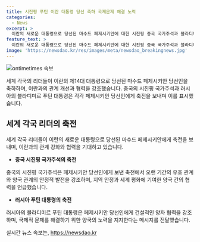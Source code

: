 ```yaml
---
title: 시진핑 푸틴 이란 대통령 당선 축하 국제문제 해결 노력
categories:
  - News
excerpt: >
  이란의 새로운 대통령으로 당선된 마수드 페제시키안에 대한 시진핑 중국 국가주석과 블라디미르 푸틴 러시아 대통령의 축전이 이어졌다. 두 정상은 페제시키안과의 협력을 강조하며 중국과 이란, 러시아와 이란 간의 관계를 강화하고자 희망을 밝혔다. 또한, 서방의 경제제재에 대한 관련 문제를 건설적으로 해결하고자 이란과의 협력을 모색했다.
feature_text: >
  이란의 새로운 대통령으로 당선된 마수드 페제시키안에 대한 시진핑 중국 국가주석과 블라디미르 푸틴 러시아 대통령의 축전이 이어졌다. 두 정상은 페제시키안과의 협력을 강조하며 중국과 이란, 러시아와 이란 간의 관계를 강화하고자 희망을 밝혔다. 또한, 서방의 경제제재에 대한 관련 문제를 건설적으로 해결하고자 이란과의 협력을 모색했다.
image: 'https://newsdao.kr/res/images/meta/newsdao_breakingnews.jpg'
---
```


<p><img src="https://newsdao.kr/res/images/meta/newsdao_breakingnews.jpg" alt="ontimetimes 속보" /></p>

<p>세계 각국의 리더들이 이란의 제14대 대통령으로 당선된 마수드 페제시키안 당선인을 축하하며, 이란과의 관계 개선과 협력을 강조했습니다. 중국의 시진핑 국가주석과 러시아의 블라디미르 푸틴 대통령은 각각 페제시키안 당선인에게 축전을 보내며 이를 표시했습니다.</p>

<h2 data-ke-size="size26">세계 각국 리더의 축전</h2>

<p>세계 각국 리더들이 이란의 새로운 대통령으로 당선된 마수드 페제시키안에게 축전을 보내며, 이란과의 관계 강화와 협력을 기대하고 있습니다.</p>

<ul>
  <li><b>중국 시진핑 국가주석의 축전</b></li>
</ul>

<p>중국의 시진핑 국가주석은 페제시키안 당선인에게 보낸 축전에서 오랜 기간의 우호 관계와 양국 관계의 안정적 발전을 강조하며, 지역 안정과 세계 평화에 기여한 양국 간의 협력을 언급했습니다.</p>

<ul>
  <li><b>러시아 푸틴 대통령의 축전</b></li>
</ul>

<p>러시아의 블라디미르 푸틴 대통령은 페제시키안 당선인에게 건설적인 양자 협력을 강조하며, 국제적 문제를 해결하기 위한 양국의 노력을 지지한다는 메시지를 전달했습니다.</p>
실시간 뉴스 속보는, <a href="https://newsdao.kr" rel="dofollow">https://newsdao.kr</a>


